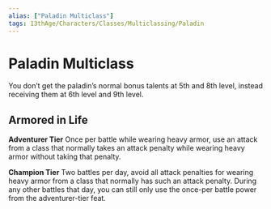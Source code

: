 ```yaml
---
alias: ["Paladin Multiclass"]
tags: 13thAge/Characters/Classes/Multiclassing/Paladin
---
```

# Paladin Multiclass

You don’t get the paladin’s normal bonus talents at 5th and 8th level, instead receiving them at 6th level and 9th level.

## Armored in Life

**Adventurer Tier**
Once per battle while wearing heavy armor, use an attack from a class that normally takes an attack penalty while wearing heavy armor without taking that penalty.

**Champion Tier**
Two battles per day, avoid all attack penalties for wearing heavy armor from a class that normally has such an attack penalty. During any other battles that day, you can still only use the once-per battle power from the adventurer-tier feat.
